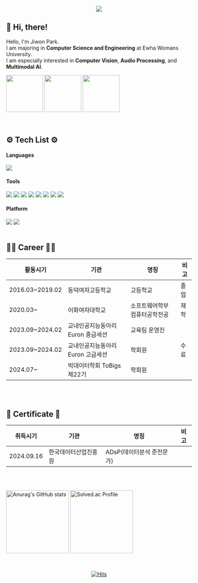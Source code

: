 <p align='center'>
    <img src="https://capsule-render.vercel.app/api?type=waving&color=A7AFBF&height=220&section=header&text=Jiwon's%20Github&fontSize=70&animation=fadeIn&fontAlignY=38&"/>
</p>


## 👋 Hi, there!

Hello, I'm Jiwon Park.  
I am majoring in **Computer Science and Engineering** at Ewha Womans University.  
I am especially interested in **Computer Vision**, **Audio Processing**, and **Multimodal AI**.

<a href="https://fancy-sea-1dd.notion.site/Paper-List-13660237fa9c8007b681e36393ea6f59?pvs=4"><img src="https://img.shields.io/badge/Notion-000000?style=flat-square&logo=notion&logoColor=white" width=100></a>
<a href="https://sudaltokki.tistory.com/"><img src="https://img.shields.io/badge/tistory-fa0707?style=round-square&logo=tistory&logoColor=ffffff" width=100></a>
<a href="mailto:mary000605@ewha.ac.kr"><img src="https://img.shields.io/badge/Gmail-D14836?style=flat&logo=Gmail&logoColor=white" width=100></a>

<br>


## ⚙️ Tech List ⚙️
#### Languages
<img src="https://img.shields.io/badge/Python-3776AB?style=flat-square&logo=python&logoColor=white">

#### Tools 
<img src="https://img.shields.io/badge/PyTorch-EE4C2C?style=flat-square&logo=pytorch&logoColor=white"/> <img src="https://img.shields.io/badge/Pandas-150458?style=flat&logo=pandas&logoColor=white"/>
<img src="https://img.shields.io/badge/Numpy-013243?style=flat&logo=Numpy&logoColor=white"/>
<img src="https://img.shields.io/badge/Wandb-FFBE00?style=flat&logo=weightsandbiases&logoColor=white"/>
<img src="https://img.shields.io/badge/Visual Studio Code-007ACC?style=flat-square&logo=visualstudiocode&logoColor=white">
<img src="https://img.shields.io/badge/Anaconda-44A833?style=flat-square&logo=anaconda&logoColor=white">
<img src="https://img.shields.io/badge/Jupyter-F37626?style=flat-square&logo=jupyter&logoColor=white">
<img src="https://img.shields.io/badge/Google Colab-F9AB00?style=flat-square&logo=google colab&logoColor=white">
#### Platform
<img src="https://img.shields.io/badge/Windows-0078D4?style=flat-square&logo=windows&logoColor=white"> <img src="https://img.shields.io/badge/Linux-FCC624?style=flat-square&logo=Linux&logoColor=000000">
<br>
<br>

## 🧑‍💻 Career 🧑‍💻
|활동시기|기관|명칭|비고|
|--------|----|----|-----|
|2016.03~2019.02|동덕여자고등학교|고등학교|졸업|
|2020.03~|이화여자대학교|소프트웨어학부 컴퓨터공학전공|재학|
|2023.09~2024.02|교내인공지능동아리 Euron 중급세션|교육팀 운영진||
|2023.09~2024.02|교내인공지능동아리 Euron 고급세션|학회원|수료|
|2024.07~|빅데이터학회 ToBigs 제22기|학회원| |
<br>
<br>

## 🪪 Certificate 🪪
|취득시기|기관|명칭|비고|
|--------|----|----|-----|
|2024.09.16|한국데이터산업진흥원|ADsP(데이터분석 준전문가)| |
<br>
<br>

<p>
  <a href="https://github.com/anuraghazra/github-readme-stats"><img src="https://github-readme-stats.vercel.app/api?username=sudaltokki&include_all_commits=true&show_icons=true" alt="Anurag's GitHub stats" height="170"/></a>
  <a href="https://solved.ac/mary000605/"><img src="http://mazassumnida.wtf/api/v2/generate_badge?boj=mary000605" alt="Solved.ac Profile" height="170" /></a>
</p>

<br>

<div align="center">
  
[![Hits](https://hits.seeyoufarm.com/api/count/incr/badge.svg?url=https%3A%2F%2Fgithub.com%2Fsudaltokki&count_bg=%2379C83D&title_bg=%23555555&icon=&icon_color=%23E7E7E7&title=hits&edge_flat=false)](https://hits.seeyoufarm.com)

</div>
